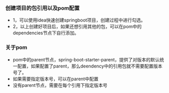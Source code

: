 ### 创建项目的包引用以及pom配置
- 1，可以使用idea快速创建springboot项目，创建过程中进行勾选。
- 2，以上创建好项目后，如果还想引用其他的包，可以在pom中的dependencies节点下自行添加。

### 关于pom
- pom中的parent节点，spring-boot-starter-parent，提供了对版本的默认统一配置，如果配置了parent，那么deendency中的引用包就不需要配置版本号了。
- 如果需要指定版本号，可以在parent中配置
- 没有parent节点，需要在每个引用下指定版本号